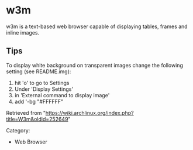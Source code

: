 w3m
===

w3m is a text-based web browser capable of displaying tables, frames and
inline images.

Tips
----

To display white background on transparent images change the following
setting (see README.img):

1.  hit 'o' to go to Settings
2.  Under 'Display Settings'
3.  in 'External command to display image'
4.  add '-bg "#FFFFFF"

Retrieved from
"https://wiki.archlinux.org/index.php?title=W3m&oldid=252649"

Category:

-   Web Browser
